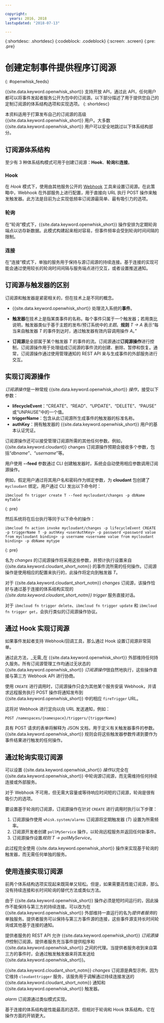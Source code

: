 ```yaml
---

copyright:
  years: 2016, 2018
lastupdated: "2018-07-13"

---
```


{:shortdesc: .shortdesc}
{:codeblock: .codeblock}
{:screen: .screen}
{:pre: .pre}

# 创建定制事件提供程序订阅源
{: #openwhisk_feeds}

{{site.data.keyword.openwhisk_short}} 支持开放 API，通过此 API，任何用户都可以将事件发起者服务公开为包中的订阅源。以下部分描述了用于提供您自己的定制订阅源的体系结构选项和实现选项。
{: shortdesc}

本资料适用于打算发布自己的订阅源的高级 {{site.data.keyword.openwhisk_short}} 用户。大多数 {{site.data.keyword.openwhisk_short}} 用户可以安全地跳过以下体系结构部分。

## 订阅源体系结构

至少有 3 种体系结构模式可用于创建订阅源：**Hook**、**轮询**和**连接**。

### Hook
在 *Hook* 模式下，使用由其他服务公开的 [Webhook](https://en.wikipedia.org/wiki/Webhook) 工具来设置订阅源。在此策略中，Webhook 在外部服务上进行配置，用于直接向 URL 执行 POST 操作来触发触发器。此方法是目前为止实现低频率订阅源最简单、最有吸引力的选项。

<!-- The github feed is implemented using webhooks.  Put a link here when we have the open repo ready -->

### 轮询
在“轮询”模式下，{{site.data.keyword.openwhisk_short}} 操作安排为定期轮询端点以访存新数据。此模式构建起来相对容易，但事件频率会受到轮询时间间隔的限制。

### 连接
在“连接”模式下，单独的服务用于保持与源订阅源的持续连接。基于连接的实现可能会通过使用较长的轮询时间间隔与服务端点进行交互，或者设置推送通知。

<!-- Our cloudant changes feed is connection based.  Put a link here to
an open repo -->

<!-- What is the foundation for the Message Hub feed? If it is "connections" then lets put a link here as well -->

## 订阅源与触发器的区别

订阅源和触发器是紧密相关的，但在技术上是不同的概念。   

- {{site.data.keyword.openwhisk_short}} 处理流入系统的**事件**。

- **触发器**在技术上是指某类事件的名称。每个事件只属于一个触发器；若用类比说明，触发器类似于基于主题的发布/预订系统中的*主题*。**规则** *T -> A* 表示“每当来自触发器 *T* 的事件到达时，通过触发器有效内容调用操作 *A*。”

- **订阅源**是全部属于某个触发器 *T* 的事件的流。订阅源通过**订阅源操作**进行控制，订阅源操作用于处理组成订阅源的事件流的创建、删除、暂停和恢复。通常，订阅源操作通过使用管理通知的 REST API 来与生成事件的外部服务进行交互。

##  实现订阅源操作

*订阅源操作*是一种常规 {{site.data.keyword.openwhisk_short}} *操作*，接受以下参数：
* **lifecycleEvent**：“CREATE”、“READ”、“UPDATE”、“DELETE”、“PAUSE”或“UNPAUSE”中的一个值。
* **triggerName**：包含从此订阅源所生成事件的触发器的标准名称。
* **authKey**：拥有触发器的 {{site.data.keyword.openwhisk_short}} 用户的基本认证凭证。

订阅源操作还可以接受管理订阅源所需的其他任何参数。例如，{{site.data.keyword.cloudant}} changes 订阅源操作预期会接收多个参数，包括“*dbname*”、“*username*”等。

用户使用 **--feed** 参数通过 CLI 创建触发器时，系统会自动使用相应参数调用订阅源操作。

例如，假定用户通过将其用户名和密码作为绑定参数，为 **cloudant** 包创建了 `mycloudant` 绑定。用户通过 CLI 发出以下命令时：
```
ibmcloud fn trigger create T --feed mycloudant/changes -p dbName myTable
```
{: pre}

然后系统将在后台执行等同于以下命令的操作：
```
ibmcloud fn action invoke mycloudant/changes -p lifecycleEvent CREATE -p triggerName T -p authKey <userAuthKey> -p password <password value from mycloudant binding> -p username <username value from mycloudant binding> -p dbName mytype
```
{: pre}

名为 *changes* 的订阅源操作将采用这些参数，并预计执行设置来自 {{site.data.keyword.cloudant_short_notm}} 的事件流所需的任何操作。订阅源操作是使用相应的配置来执行的，此操作将定向到触发器 *T*。

对于 {{site.data.keyword.cloudant_short_notm}} *changes* 订阅源，该操作恰好与通过基于连接的体系结构实现的 *{{site.data.keyword.cloudant_short_notm}} trigger* 服务直接对话。

对于 `ibmcloud fn trigger delete`、`ibmcloud fn trigger update` 和 `ibmcloud fn trigger get`，会执行类似的订阅源操作协议。

## 通过 Hook 实现订阅源

如果事件发起者支持 Webhook/回调工具，那么通过 Hook 设置订阅源非常简单。

通过此方法，_无需_在 {{site.data.keyword.openwhisk_short}} 外部维持任何持久服务。所有订阅源管理工作均通过无状态的 {{site.data.keyword.openwhisk_short}} *订阅源操作*很自然地执行，这些操作直接与第三方 Webhook API 进行协商。

使用 `CREATE` 进行调用时，订阅源操作只会为其他某个服务安装 Webhook，并请求远程服务执行 POST 操作将通知发布到 {{site.data.keyword.openwhisk_short}} 中的相应 `fireTrigger` URL。

这将对 Webhook 进行定向以向 URL 发送通知，例如：

`POST /namespaces/{namespace}/triggers/{triggerName}`

具有 POST 请求的表单将解释为 JSON 文档，用于定义有关触发器事件的参数。{{site.data.keyword.openwhisk_short}} 规则会将这些触发器参数传递到要作为事件结果进行触发的任何操作。

## 通过轮询实现订阅源

可以设置 {{site.data.keyword.openwhisk_short}} *操作*以完全在 {{site.data.keyword.openwhisk_short}} 中轮询源订阅源，而无需维持任何持续连接或外部服务。

对于 Webhook 不可用，但无需大容量或等待响应时间短的订阅源，轮询是很有吸引力的选项。

要设置基于轮询的订阅源，订阅源操作在针对 `CREATE` 进行调用时执行以下步骤：

1. 订阅源操作使用 `whisk.system/alarms` 订阅源将定期触发器 (*T*) 设置为所需频率。
2. 订阅源开发者创建 `pollMyService` 操作，以轮询远程服务并返回任何新事件。
3. 订阅源操作设置*规则* *T -> pollMyService*。

此过程完全使用 {{site.data.keyword.openwhisk_short}} 操作来实现基于轮询的触发器，而无需任何单独的服务。

## 使用连接实现订阅源

前两个体系结构选项实现起来既简单又轻松。但是，如果需要高性能订阅源，那么没有持续连接和长时间轮询的替代方法或类似方法。

由于 {{site.data.keyword.openwhisk_short}} 操作必须是短时间运行的，因此操作不能保持与第三方的持续连接。可以改为在 {{site.data.keyword.openwhisk_short}} 外部维持一直运行的名为*提供者服务*的单独服务。提供者服务可以保持与第三方事件源的连接，这些事件源支持长时间轮询或其他基于连接的通知。

提供者服务的 REST API 允许 {{site.data.keyword.openwhisk_short}} *订阅源操作*控制订阅源。提供者服务充当事件提供程序和 {{site.data.keyword.openwhisk_short}} 之间的代理。当提供者服务收到来自第三方的事件时，会通过触发触发器来将其发送给 {{site.data.keyword.openwhisk_short}}。

{{site.data.keyword.cloudant_short_notm}} *changes* 订阅源是典型示例，因为它维持 `cloudanttrigger` 服务，该服务用于调解通过持续连接发送的 {{site.data.keyword.cloudant_short_notm}} 通知和 {{site.data.keyword.openwhisk_short}} 触发器。
<!-- TODO: add a reference to the open source implementation -->

*alarm* 订阅源通过类似模式实现。

基于连接的体系结构是性能最高的选项，但相对于轮询和 Hook 体系结构，它在操作方面的开销更大。
